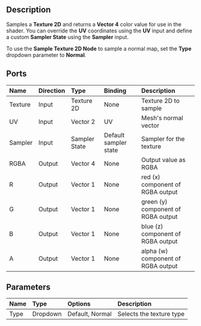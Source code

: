 ## Description

Samples a **Texture 2D** and returns a **Vector 4** color value for use in the shader. You can override the **UV** coordinates using the **UV** input and define a custom **Sampler State** using the **Sampler** input.

To use the **Sample Texture 2D Node** to sample a normal map, set the **Type** dropdown parameter to **Normal**.

## Ports

| Name        | Direction           | Type  | Binding | Description |
|:------------ |:-------------|:-----|:---|:---|
| Texture |	Input |	Texture 2D  | None | Texture 2D to sample |
| UV      | Input |	Vector 2    | 	UV	| Mesh's normal vector |
| Sampler | Input |	Sampler State | Default sampler state | Sampler for the texture |
| RGBA	| Output	| Vector 4	| None	| Output value as RGBA |
| R	    | Output	| Vector 1	| None	| red (x) component of RGBA output |
| G	    | Output	| Vector 1	| None	| green (y) component of RGBA output |
| B	    | Output	| Vector 1	| None	| blue (z) component of RGBA output |
| A     |	Output	| Vector 1	| None | alpha (w) component of RGBA output |

## Parameters

| Name        | Type           | Options  | Description |
|:------------ |:-------------|:-----|:---|
|  Type   | Dropdown | Default, Normal | Selects the texture type |
